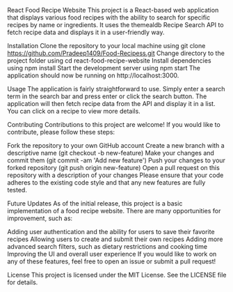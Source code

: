 React Food Recipe Website
This project is a React-based web application that displays various food recipes with the ability to search for specific recipes by name or ingredients. It uses the  themealdb Recipe Search API to fetch recipe data and displays it in a user-friendly way.

Installation
Clone the repository to your local machine using git clone https://github.com/Pradeep1409/Food-Recipess.git
Change directory to the project folder using cd react-food-recipe-website
Install dependencies using npm install
Start the development server using npm start
The application should now be running on http://localhost:3000.

Usage
The application is fairly straightforward to use. Simply enter a search term in the search bar and press enter or click the search button. The application will then fetch recipe data from the API and display it in a list. You can click on a recipe to view more details.

Contributing
Contributions to this project are welcome! If you would like to contribute, please follow these steps:

Fork the repository to your own GitHub account
Create a new branch with a descriptive name (git checkout -b new-feature)
Make your changes and commit them (git commit -am 'Add new feature')
Push your changes to your forked repository (git push origin new-feature)
Open a pull request on this repository with a description of your changes
Please ensure that your code adheres to the existing code style and that any new features are fully tested.

Future Updates
As of the initial release, this project is a basic implementation of a food recipe website. There are many opportunities for improvement, such as:

Adding user authentication and the ability for users to save their favorite recipes
Allowing users to create and submit their own recipes
Adding more advanced search filters, such as dietary restrictions and cooking time
Improving the UI and overall user experience
If you would like to work on any of these features, feel free to open an issue or submit a pull request!

License
This project is licensed under the MIT License. See the LICENSE file for details.
